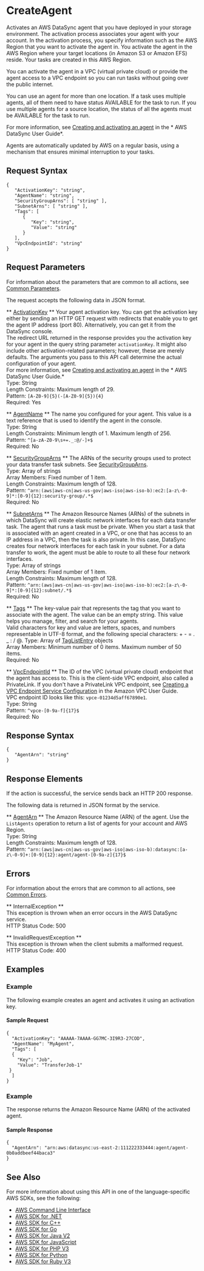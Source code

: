 # CreateAgent<a name="API_CreateAgent"></a>

Activates an AWS DataSync agent that you have deployed in your storage environment\. The activation process associates your agent with your account\. In the activation process, you specify information such as the AWS Region that you want to activate the agent in\. You activate the agent in the AWS Region where your target locations \(in Amazon S3 or Amazon EFS\) reside\. Your tasks are created in this AWS Region\.

You can activate the agent in a VPC \(virtual private cloud\) or provide the agent access to a VPC endpoint so you can run tasks without going over the public internet\.

You can use an agent for more than one location\. If a task uses multiple agents, all of them need to have status AVAILABLE for the task to run\. If you use multiple agents for a source location, the status of all the agents must be AVAILABLE for the task to run\. 

For more information, see [Creating and activating an agent](https://docs.aws.amazon.com/datasync/latest/userguide/activating-agent.html) in the * AWS DataSync User Guide*\.

Agents are automatically updated by AWS on a regular basis, using a mechanism that ensures minimal interruption to your tasks\.



## Request Syntax<a name="API_CreateAgent_RequestSyntax"></a>

```
{
   "ActivationKey": "string",
   "AgentName": "string",
   "SecurityGroupArns": [ "string" ],
   "SubnetArns": [ "string" ],
   "Tags": [ 
      { 
         "Key": "string",
         "Value": "string"
      }
   ],
   "VpcEndpointId": "string"
}
```

## Request Parameters<a name="API_CreateAgent_RequestParameters"></a>

For information about the parameters that are common to all actions, see [Common Parameters](CommonParameters.md)\.

The request accepts the following data in JSON format\.

 ** [ActivationKey](#API_CreateAgent_RequestSyntax) **   <a name="DataSync-CreateAgent-request-ActivationKey"></a>
Your agent activation key\. You can get the activation key either by sending an HTTP GET request with redirects that enable you to get the agent IP address \(port 80\)\. Alternatively, you can get it from the DataSync console\.  
The redirect URL returned in the response provides you the activation key for your agent in the query string parameter `activationKey`\. It might also include other activation\-related parameters; however, these are merely defaults\. The arguments you pass to this API call determine the actual configuration of your agent\.  
For more information, see [Creating and activating an agent](https://docs.aws.amazon.com/datasync/latest/userguide/activating-agent.html) in the * AWS DataSync User Guide\.*   
Type: String  
Length Constraints: Maximum length of 29\.  
Pattern: `[A-Z0-9]{5}(-[A-Z0-9]{5}){4}`   
Required: Yes

 ** [AgentName](#API_CreateAgent_RequestSyntax) **   <a name="DataSync-CreateAgent-request-AgentName"></a>
The name you configured for your agent\. This value is a text reference that is used to identify the agent in the console\.  
Type: String  
Length Constraints: Minimum length of 1\. Maximum length of 256\.  
Pattern: `^[a-zA-Z0-9\s+=._:@/-]+$`   
Required: No

 ** [SecurityGroupArns](#API_CreateAgent_RequestSyntax) **   <a name="DataSync-CreateAgent-request-SecurityGroupArns"></a>
The ARNs of the security groups used to protect your data transfer task subnets\. See [SecurityGroupArns](https://docs.aws.amazon.com/datasync/latest/userguide/API_Ec2Config.html#DataSync-Type-Ec2Config-SecurityGroupArns)\.  
Type: Array of strings  
Array Members: Fixed number of 1 item\.  
Length Constraints: Maximum length of 128\.  
Pattern: `^arn:(aws|aws-cn|aws-us-gov|aws-iso|aws-iso-b):ec2:[a-z\-0-9]*:[0-9]{12}:security-group/.*$`   
Required: No

 ** [SubnetArns](#API_CreateAgent_RequestSyntax) **   <a name="DataSync-CreateAgent-request-SubnetArns"></a>
The Amazon Resource Names \(ARNs\) of the subnets in which DataSync will create elastic network interfaces for each data transfer task\. The agent that runs a task must be private\. When you start a task that is associated with an agent created in a VPC, or one that has access to an IP address in a VPC, then the task is also private\. In this case, DataSync creates four network interfaces for each task in your subnet\. For a data transfer to work, the agent must be able to route to all these four network interfaces\.  
Type: Array of strings  
Array Members: Fixed number of 1 item\.  
Length Constraints: Maximum length of 128\.  
Pattern: `^arn:(aws|aws-cn|aws-us-gov|aws-iso|aws-iso-b):ec2:[a-z\-0-9]*:[0-9]{12}:subnet/.*$`   
Required: No

 ** [Tags](#API_CreateAgent_RequestSyntax) **   <a name="DataSync-CreateAgent-request-Tags"></a>
The key\-value pair that represents the tag that you want to associate with the agent\. The value can be an empty string\. This value helps you manage, filter, and search for your agents\.  
Valid characters for key and value are letters, spaces, and numbers representable in UTF\-8 format, and the following special characters: \+ \- = \. \_ : / @\. 
Type: Array of [TagListEntry](API_TagListEntry.md) objects  
Array Members: Minimum number of 0 items\. Maximum number of 50 items\.  
Required: No

 ** [VpcEndpointId](#API_CreateAgent_RequestSyntax) **   <a name="DataSync-CreateAgent-request-VpcEndpointId"></a>
The ID of the VPC \(virtual private cloud\) endpoint that the agent has access to\. This is the client\-side VPC endpoint, also called a PrivateLink\. If you don't have a PrivateLink VPC endpoint, see [Creating a VPC Endpoint Service Configuration](https://docs.aws.amazon.com/vpc/latest/userguide/endpoint-service.html#create-endpoint-service) in the Amazon VPC User Guide\.  
VPC endpoint ID looks like this: `vpce-01234d5aff67890e1`\.  
Type: String  
Pattern: `^vpce-[0-9a-f]{17}$`   
Required: No

## Response Syntax<a name="API_CreateAgent_ResponseSyntax"></a>

```
{
   "AgentArn": "string"
}
```

## Response Elements<a name="API_CreateAgent_ResponseElements"></a>

If the action is successful, the service sends back an HTTP 200 response\.

The following data is returned in JSON format by the service\.

 ** [AgentArn](#API_CreateAgent_ResponseSyntax) **   <a name="DataSync-CreateAgent-response-AgentArn"></a>
The Amazon Resource Name \(ARN\) of the agent\. Use the `ListAgents` operation to return a list of agents for your account and AWS Region\.  
Type: String  
Length Constraints: Maximum length of 128\.  
Pattern: `^arn:(aws|aws-cn|aws-us-gov|aws-iso|aws-iso-b):datasync:[a-z\-0-9]+:[0-9]{12}:agent/agent-[0-9a-z]{17}$` 

## Errors<a name="API_CreateAgent_Errors"></a>

For information about the errors that are common to all actions, see [Common Errors](CommonErrors.md)\.

 ** InternalException **   
This exception is thrown when an error occurs in the AWS DataSync service\.  
HTTP Status Code: 500

 ** InvalidRequestException **   
This exception is thrown when the client submits a malformed request\.  
HTTP Status Code: 400

## Examples<a name="API_CreateAgent_Examples"></a>

### Example<a name="API_CreateAgent_Example_1"></a>

The following example creates an agent and activates it using an activation key\.

#### Sample Request<a name="API_CreateAgent_Example_1_Request"></a>

```
{
  "ActivationKey": "AAAAA-7AAAA-GG7MC-3I9R3-27COD",
  "AgentName": "MyAgent",
  "Tags": [
  {
    "Key": "Job",
    "Value": "TransferJob-1"
 }
  ]
}
```

### Example<a name="API_CreateAgent_Example_2"></a>

The response returns the Amazon Resource Name \(ARN\) of the activated agent\.

#### Sample Response<a name="API_CreateAgent_Example_2_Response"></a>

```
{ 
  "AgentArn": "arn:aws:datasync:us-east-2:111222333444:agent/agent-0b0addbeef44baca3" 
}
```

## See Also<a name="API_CreateAgent_SeeAlso"></a>

For more information about using this API in one of the language\-specific AWS SDKs, see the following:
+  [AWS Command Line Interface](https://docs.aws.amazon.com/goto/aws-cli/datasync-2018-11-09/CreateAgent) 
+  [AWS SDK for \.NET](https://docs.aws.amazon.com/goto/DotNetSDKV3/datasync-2018-11-09/CreateAgent) 
+  [AWS SDK for C\+\+](https://docs.aws.amazon.com/goto/SdkForCpp/datasync-2018-11-09/CreateAgent) 
+  [AWS SDK for Go](https://docs.aws.amazon.com/goto/SdkForGoV1/datasync-2018-11-09/CreateAgent) 
+  [AWS SDK for Java V2](https://docs.aws.amazon.com/goto/SdkForJavaV2/datasync-2018-11-09/CreateAgent) 
+  [AWS SDK for JavaScript](https://docs.aws.amazon.com/goto/AWSJavaScriptSDK/datasync-2018-11-09/CreateAgent) 
+  [AWS SDK for PHP V3](https://docs.aws.amazon.com/goto/SdkForPHPV3/datasync-2018-11-09/CreateAgent) 
+  [AWS SDK for Python](https://docs.aws.amazon.com/goto/boto3/datasync-2018-11-09/CreateAgent) 
+  [AWS SDK for Ruby V3](https://docs.aws.amazon.com/goto/SdkForRubyV3/datasync-2018-11-09/CreateAgent) 